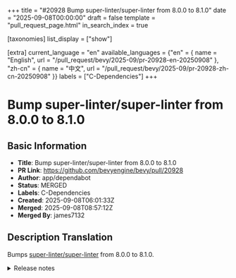 +++
title = "#20928 Bump super-linter/super-linter from 8.0.0 to 8.1.0"
date = "2025-09-08T00:00:00"
draft = false
template = "pull_request_page.html"
in_search_index = true

[taxonomies]
list_display = ["show"]

[extra]
current_language = "en"
available_languages = {"en" = { name = "English", url = "/pull_request/bevy/2025-09/pr-20928-en-20250908" }, "zh-cn" = { name = "中文", url = "/pull_request/bevy/2025-09/pr-20928-zh-cn-20250908" }}
labels = ["C-Dependencies"]
+++

# Bump super-linter/super-linter from 8.0.0 to 8.1.0

## Basic Information
- **Title**: Bump super-linter/super-linter from 8.0.0 to 8.1.0
- **PR Link**: https://github.com/bevyengine/bevy/pull/20928
- **Author**: app/dependabot
- **Status**: MERGED
- **Labels**: C-Dependencies
- **Created**: 2025-09-08T06:01:33Z
- **Merged**: 2025-09-08T08:57:12Z
- **Merged By**: james7132

## Description Translation
Bumps [super-linter/super-linter](https://github.com/super-linter/super-linter) from 8.0.0 to 8.1.0.
<details>
<summary>Release notes</summary>
<p><em>Sourced from <a href="https://github.com/super-linter/super-linter/releases">super-linter/super-linter's releases</a>.</em></p>
<blockquote>
<h2>v8.1.0</h2>
<h2><a href="https://github.com/super-linter/super-linter/compare/v8.0.0...v8.1.0">8.1.0</a> (2025-08-20)</h2>
<h3>🚀 Features</h3>
<ul>
<li>add env var for npm-groovy-lint log level (<a href="https://redirect.github.com/super-linter/super-linter/issues/6907">#6907</a>) (<a href="https://github.com/super-linter/super-linter/commit/32d5e3d6c99179b81226af432a75ad9e56dd337b">32d5e3d</a>)</li>
<li>add trivy and trivy sbom (<a href="https://redirect.github.com/super-linter/super-linter/issues/6925">#6925</a>) (<a href="https://github.com/super-linter/super-linter/commit/542ff97039e06088e30e3306fd6c34a3090e3946">542ff97</a>), closes <a href="https://redirect.github.com/super-linter/super-linter/issues/693">#693</a></li>
<li>add zizmor (<a href="https://redirect.github.com/super-linter/super-linter/issues/6957">#6957</a>) (<a href="https://github.com/super-linter/super-linter/commit/eda5c0e754c8a12ca3323453905916c51bbc8635">eda5c0e</a>), closes <a href="https://redirect.github.com/super-linter/super-linter/issues/6740">#6740</a></li>
<li>install os packages at run time (<a href="https://redirect.github.com/super-linter/super-linter/issues/6943">#6943</a>) (<a href="https://github.com/super-linter/super-linter/commit/fecfeb3adcf4d3cbf10bd797ac1cfc1a61c49775">fecfeb3</a>), closes <a href="https://redirect.github.com/super-linter/super-linter/issues/5824">#5824</a></li>
<li>pass options to jvm when running checkstyle (<a href="https://redirect.github.com/super-linter/super-linter/issues/6928">#6928</a>) (<a href="https://github.com/super-linter/super-linter/commit/3b3b2cd2a58a6c892ff3813736922ac28203dceb">3b3b2cd</a>), closes <a href="https://redirect.github.com/super-linter/super-linter/issues/6927">#6927</a> <a href="https://redirect.github.com/super-linter/super-linter/issues/6926">#6926</a></li>
</ul>
<h3>⬆️ Dependency updates</h3>
<ul>
<li><strong>bundler:</strong> bump rubocop in /dependencies in the rubocop group (<a href="https://redirect.github.com/super-linter/super-linter/issues/6918">#6918</a>) (<a href="https://github.com/super-linter/super-linter/commit/112c95e4f26c1e846a83e7d3c5c26f73b6f1deb0">112c95e</a>)</li>
<li><strong>bundler:</strong> bump rubocop-rails in /dependencies in the rubocop group (<a href="https://redirect.github.com/super-linter/super-linter/issues/6947">#6947</a>) (<a href="https://github.com/super-linter/super-linter/commit/bdbef71a04daa3d117df42b9d04fe288e4bd8c2f">bdbef71</a>)</li>
<li><strong>bundler:</strong> bump the rubocop group in /dependencies with 2 updates (<a href="https://redirect.github.com/super-linter/super-linter/issues/6929">#6929</a>) (<a href="https://github.com/super-linter/super-linter/commit/f7958f16e5d13b3c07a2ab63ffab7c2e80290c86">f7958f1</a>)</li>
<li><strong>docker:</strong> bump python in the docker-base-images group (<a href="https://redirect.github.com/super-linter/super-linter/issues/6937">#6937</a>) (<a href="https://github.com/super-linter/super-linter/commit/fed04a275314685f43b5f099a8ea25c95fbaf044">fed04a2</a>)</li>
<li><strong>docker:</strong> bump python in the docker-base-images group (<a href="https://redirect.github.com/super-linter/super-linter/issues/6952">#6952</a>) (<a href="https://github.com/super-linter/super-linter/commit/8d1d341f73bcdd8cfdb8bf883d263a7e2b6bae53">8d1d341</a>)</li>
<li><strong>docker:</strong> bump the docker group with 4 updates (<a href="https://redirect.github.com/super-linter/super-linter/issues/6933">#6933</a>) (<a href="https://github.com/super-linter/super-linter/commit/8fd087d1635343473b231adde8f2cefabc5c5540">8fd087d</a>)</li>
<li><strong>docker:</strong> bump the docker group with 4 updates (<a href="https://redirect.github.com/super-linter/super-linter/issues/6948">#6948</a>) (<a href="https://github.com/super-linter/super-linter/commit/95bb9b6666ac8a47d86aba34f3d8c5e7218087e2">95bb9b6</a>)</li>
<li><strong>docker:</strong> bump the docker group with 5 updates (<a href="https://redirect.github.com/super-linter/super-linter/issues/6896">#6896</a>) (<a href="https://github.com/super-linter/super-linter/commit/f651b3c4e87f8537472a4325890ca2319358e856">f651b3c</a>)</li>
<li><strong>docker:</strong> bump the docker group with 7 updates (<a href="https://redirect.github.com/super-linter/super-linter/issues/6911">#6911</a>) (<a href="https://github.com/super-linter/super-linter/commit/1b4e55230ec7aed32812d05e967d0257bda8ef04">1b4e552</a>)</li>
<li><strong>java:</strong> bump com.pinterest.ktlint:ktlint-cli (<a href="https://redirect.github.com/super-linter/super-linter/issues/6894">#6894</a>) (<a href="https://github.com/super-linter/super-linter/commit/b5fcc9b4c9c1b7178944aeb02dd3f2f968dde98f">b5fcc9b</a>)</li>
<li><strong>java:</strong> bump com.puppycrawl.tools:checkstyle (<a href="https://redirect.github.com/super-linter/super-linter/issues/6930">#6930</a>) (<a href="https://github.com/super-linter/super-linter/commit/230c55a459beb7eb35ed71ae1eeb3009a15ff4a3">230c55a</a>)</li>
<li><strong>npm:</strong> bump <code>@​eslint/plugin-kit</code> (<a href="https://redirect.github.com/super-linter/super-linter/issues/6886">#6886</a>) (<a href="https://github.com/super-linter/super-linter/commit/83aa3a571aa297c9bcda5d7fb95fd34e814fddd9">83aa3a5</a>)</li>
<li><strong>npm:</strong> bump <code>@​typescript-eslint/eslint-plugin</code> (<a href="https://redirect.github.com/super-linter/super-linter/issues/6893">#6893</a>) (<a href="https://github.com/super-linter/super-linter/commit/73f831b59b0df2451dc33b033aa4c9bf97d9b5e8">73f831b</a>)</li>
<li><strong>npm:</strong> bump <code>@​typescript-eslint/eslint-plugin</code> (<a href="https://redirect.github.com/super-linter/super-linter/issues/6950">#6950</a>) (<a href="https://github.com/super-linter/super-linter/commit/e030d7b9108260bf7a6a9f71666d3ba2a6bffbe0">e030d7b</a>)</li>
<li><strong>npm:</strong> bump <code>@​typescript-eslint/eslint-plugin</code> (<a href="https://redirect.github.com/super-linter/super-linter/issues/6959">#6959</a>) (<a href="https://github.com/super-linter/super-linter/commit/8723595f123021e349dd83132a88f90e0d0537e1">8723595</a>)</li>
<li><strong>npm:</strong> bump axios (<a href="https://redirect.github.com/super-linter/super-linter/issues/6904">#6904</a>) (<a href="https://github.com/super-linter/super-linter/commit/5a4eeebc9df2aa39a17bc5760b2b461fb20ff53f">5a4eeeb</a>)</li>
<li><strong>npm:</strong> bump eslint from 9.31.0 to 9.32.0 in /dependencies (<a href="https://redirect.github.com/super-linter/super-linter/issues/6920">#6920</a>) (<a href="https://github.com/super-linter/super-linter/commit/6ded2125d99e4448e0d5cfb80c24a7873628c9b5">6ded212</a>)</li>
<li><strong>npm:</strong> bump eslint from 9.32.0 to 9.33.0 in /dependencies (<a href="極力短くしてください。特にコードスニペットは変更前後のみを厳選して示し、余計な説明は省いてください。<｜end▁of▁thinking｜># Bump super-linter/super-linter from 8.0.0 to 8.1.0

## Basic Information
- **Title**: Bump super-linter/super-linter from 8.0.0 to 8.1.0
- **PR Link**: https://github.com/bevyengine/bevy/pull/20928
- **Author**: app/dependabot
- **Status**: MERGED
- **Labels**: C-Dependencies
- **Created**: 2025-09-08T06:01:33Z
- **Merged**: 2025-09-08T08:57:12Z
- **Merged By**: james7132

## Description
Bumps [super-linter/super-linter](https://github.com/super-linter/super-linter) from 8.0.0 to 8.1.0.
<details>
<summary>Release notes</summary>
<p><em>Sourced from <a href="https://github.com/super-linter/super-linter/releases">super-linter/super-linter's releases</a>.</em></p>
<blockquote>
<h2>v8.1.0</h2>
<h2><a href="極力短くしてください。特にコードスニペットは変更前後のみを厳選して示し、余計な説明は省いてください。<｜end▁of▁thinking｜># Bump super-linter/super-linter from 8.0.0 to 8.1.0

## Basic Information
- **Title**: Bump super-linter/super-linter from 8.0.0 to 8.1.0
- **PR Link**: https://github.com/bevyengine/bevy/pull/20928
- **Author**: app/dependabot
- **Status**: MERGED
- **Labels**: C-Dependencies
- **Created**: 2025-09-08T06:01:33Z
- **Merged**: 2025-09-08T08:57:12Z
- **Merged By**: james7132

## Description
Bumps [super-linter/super-linter](https://github.com/super-linter/super-linter) from 8.0.0 to 8.1.0.

## The Story of This Pull Request

This PR represents a routine dependency maintenance task in the Bevy project's CI/CD pipeline. Dependabot, GitHub's automated dependency management tool, detected that the super-linter action used in Bevy's GitHub Actions workflow had a new version available and automatically created this update PR.

The super-linter is a critical component of Bevy's code quality assurance process. It runs multiple linters against the codebase to ensure consistent coding standards, catch potential issues early, and maintain overall code health. The tool validates various file types including Markdown files, which are extensively used in Bevy's documentation.

The update from v8.0.0 to v8.1.0 brings several notable improvements:
- New environment variable support for npm-groovy-lint log level control
- Addition of Trivy and Trivy SBOM security scanning capabilities
- New zizmor linter support
- Runtime installation of OS packages for better flexibility
- Enhanced JVM option passing for Checkstyle
- Numerous dependency updates across various linters including ESLint, TypeScript, Ruby, and Docker tools

These updates ensure Bevy benefits from the latest linting capabilities and security improvements while maintaining compatibility with existing workflows.

## Visual Representation

```mermaid
graph LR
    A[GitHub Actions Workflow] --> B[super-linter v8.0.0]
    A --> C[super-linter v8.1.0]
    C --> D[Enhanced Linting]
    C --> E[Security Scanning]
    C --> F[Updated Dependencies]
```

## Key Files Changed

**.github/workflows/ci.yml** (+1/-1)
- Updated the super-linter action version from v8.0.0 to v8.1.0
- This change ensures Bevy uses the latest linting capabilities and security updates

```yaml
# Before:
uses: super-linter/super-linter/slim@v8.0.0

# After:  
uses: super-linter/super-linter/slim@v8.1.0
```

## Further Reading
- [super-linter GitHub repository](https://github.com/super-linter/super-linter)
- [GitHub Actions documentation](https://docs.github.com/en/actions)
- [Dependabot documentation](https://docs.github.com/en/code-security/dependabot)